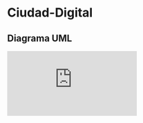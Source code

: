 # Ciudad-Digital
## Diagrama UML
![PlantUML of Digital City](https://www.plantuml.com/plantuml/dual.html)
